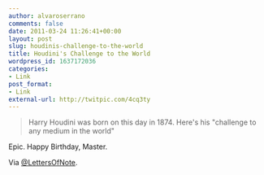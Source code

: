 ```yaml
---
author: alvaroserrano
comments: false
date: 2011-03-24 11:26:41+00:00
layout: post
slug: houdinis-challenge-to-the-world
title: Houdini's Challenge to the World
wordpress_id: 1637172036
categories:
- Link
post_format:
- Link
external-url: http://twitpic.com/4cq3ty
---
```


<blockquote>Harry Houdini was born on this day in 1874. Here's his "challenge to any medium in the world"</blockquote>


Epic. Happy Birthday, Master.

Via [@LettersOfNote](https://twitter.com/lettersofnote/status/50873992906686464).
